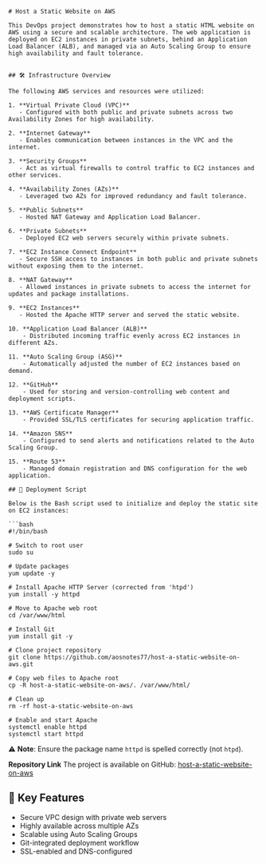 ````
# Host a Static Website on AWS

This DevOps project demonstrates how to host a static HTML website on AWS using a secure and scalable architecture. The web application is deployed on EC2 instances in private subnets, behind an Application Load Balancer (ALB), and managed via an Auto Scaling Group to ensure high availability and fault tolerance.


## 🛠️ Infrastructure Overview

The following AWS services and resources were utilized:

1. **Virtual Private Cloud (VPC)**  
   - Configured with both public and private subnets across two Availability Zones for high availability.

2. **Internet Gateway**  
   - Enables communication between instances in the VPC and the internet.

3. **Security Groups**  
   - Act as virtual firewalls to control traffic to EC2 instances and other services.

4. **Availability Zones (AZs)**  
   - Leveraged two AZs for improved redundancy and fault tolerance.

5. **Public Subnets**  
   - Hosted NAT Gateway and Application Load Balancer.

6. **Private Subnets**  
   - Deployed EC2 web servers securely within private subnets.

7. **EC2 Instance Connect Endpoint**  
   - Secure SSH access to instances in both public and private subnets without exposing them to the internet.

8. **NAT Gateway**  
   - Allowed instances in private subnets to access the internet for updates and package installations.

9. **EC2 Instances**  
   - Hosted the Apache HTTP server and served the static website.

10. **Application Load Balancer (ALB)**  
    - Distributed incoming traffic evenly across EC2 instances in different AZs.

11. **Auto Scaling Group (ASG)**  
    - Automatically adjusted the number of EC2 instances based on demand.

12. **GitHub**  
    - Used for storing and version-controlling web content and deployment scripts.

13. **AWS Certificate Manager**  
    - Provided SSL/TLS certificates for securing application traffic.

14. **Amazon SNS**  
    - Configured to send alerts and notifications related to the Auto Scaling Group.

15. **Route 53**  
    - Managed domain registration and DNS configuration for the web application.

## 🚀 Deployment Script

Below is the Bash script used to initialize and deploy the static site on EC2 instances:

```bash
#!/bin/bash

# Switch to root user
sudo su

# Update packages
yum update -y

# Install Apache HTTP Server (corrected from 'htpd')
yum install -y httpd

# Move to Apache web root
cd /var/www/html

# Install Git
yum install git -y

# Clone project repository
git clone https://github.com/aosnotes77/host-a-static-website-on-aws.git

# Copy web files to Apache root
cp -R host-a-static-website-on-aws/. /var/www/html/

# Clean up
rm -rf host-a-static-website-on-aws

# Enable and start Apache
systemctl enable httpd
systemctl start httpd
````

⚠️ **Note**: Ensure the package name `httpd` is spelled correctly (not `htpd`).

**Repository Link**
The project is available on GitHub: [host-a-static-website-on-aws](https://github.com/Big-Vibex/host-a-static-website-on-aws
)
## 🧩 Key Features

* Secure VPC design with private web servers
* Highly available across multiple AZs
* Scalable using Auto Scaling Groups
* Git-integrated deployment workflow
* SSL-enabled and DNS-configured
